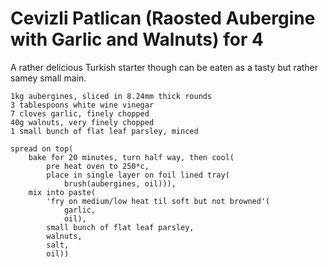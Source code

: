 Cevizli Patlican (Raosted Aubergine with Garlic and Walnuts) for 4
==================================================================

A rather delicious Turkish starter though can be eaten as a tasty but rather
samey small main.

    1kg aubergines, sliced in 8.24mm thick rounds
    3 tablespoons white wine vinegar
    7 cloves garlic, finely chopped
    40g walnuts, very finely chopped
    1 small bunch of flat leaf parsley, minced

    spread on top(
        bake for 20 minutes, turn half way, then cool(
            pre heat oven to 250*c,
            place in single layer on foil lined tray(
                brush(aubergines, oil))),
        mix into paste(
            'fry on medium/low heat til soft but not browned'(
                garlic,
                oil),
            small bunch of flat leaf parsley,
            walnuts,
            salt,
            oil))
